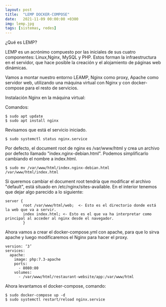 ```yaml
---
layout: post
title:  "LEMP DOCKER-COMPOSE"
date:   2021-11-09 00:00:00 +0300
img: lemp.jpg
tags: [sistemas, redes]
---
```

¿Qué es LEMP?

LEMP es un acrónimo compuesto por las iniciales de sus cuatro componentes: Linux,Nginx, MySQL y PHP. Estos forman la infraestructura en el servidor, que hace posible la creación y el alojamiento de páginas web dinámicas.

Vamos a montar nuestro entorno LEAMP, Nginx como proxy, Apache como servidor web, utilizando una máquina virtual con Nginx y con docker-compose para el resto de servicios.

Instalación Nginx en la máquina virtual:

Comandos:

```code
$ sudo apt update
$ sudo apt install nginx
```
Revisamos que está el servicio iniciado.

```code
$ sudo systemctl status nginx.service
```
Por defecto, el document root de nginx es /var/www/html y crea un archivo por defecto llamado "index.nginx-debian.html". Podemos simplificarlo cambiando el nombre a index.html.

```code
$ sudo mv /var/www/html/index.nginx-debian.html /var/www/html/index.html
```

Si queremos cambiar el document root tendría que modificar el archivo "default", está situado en /etc/nginx/sites-available. En el interior tenemos que dejar algo parecido a lo siguiente:

```code
server {
        root /var/www/html/web;  <- Esto es el directorio donde está la web que va a servir.
        index index.html; <- Esto es el que va ha interpretar como principal al acceder al nginx desde el navegador.
        }
```

Ahora vamos a crear el docker-compose.yml con apache, para que lo sirva apache y luego modificaremos el Nginx para hacer el proxy.

```code
version: ‘3’
services:
  apache:
    image: php:7.3-apache
    ports:
      - 8080:80
    volumes:
      - /var/www/html/restaurant-website/app:/var/www/html
```
Ahora levantamos el docker-compose, comando:

```code
$ sudo docker-compose up -d
$ sudo systemctl restart/reload nginx.service
```
